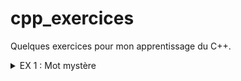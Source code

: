 # cpp_exercices
Quelques exercices pour mon apprentissage du C++.
<details><summary>EX 1 : Mot mystère</summary>
<p>

Cette [exercice](https://openclassrooms.com/fr/courses/1894236-programmez-avec-le-langage-c/1896555-tp-le-mot-mystere) provient du cours d'OpenClassroom sur le C++.  
Le but est de créer un jeu terminal où un joueur entre un mot secret, le programme mélange les lettres de ce mot et le deuxième joueur doit alors retrouver le mot.  
J'ai implémenté en bonus :  
- Une fonction qui nettoie l'affichage sur le terminal pour empêcher le deuxième joueur de voir le mot secret.  
- Un mode "un joueur" qui pioche un mot dans un dictionnaire.  
- Un menu pour choisir les modes ou quitter.  

#### Compactibilitées : Unix (Linux, Mac OS...) et Windows.
#### Nécessitées : Un compilateur C++ (ex: GCC, Clang ou MinGW)

![menu_SW](https://user-images.githubusercontent.com/45463065/90322409-e9710800-df53-11ea-8225-022f080007d6.png)
![manoir](https://user-images.githubusercontent.com/45463065/90322671-41f5d480-df57-11ea-8682-d470cef5ca5c.png)



</p>
</details>
